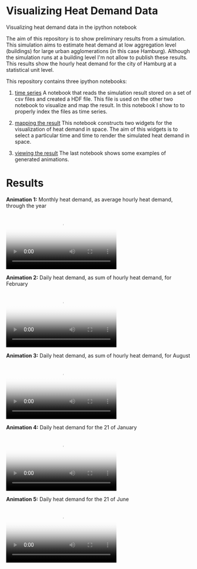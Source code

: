 # Visualizing Heat Demand Data
Visualizing heat demand data in the ipython notebook

The aim of this repository is to show preliminary results from a simulation.
This simulation aims to estimate heat demand at low aggregation level
(buildings) for large urban agglomerations (in this case Hamburg). Although
the simulation runs at a building level I'm not allow to publish these results.
This results show the hourly heat demand for the city of Hamburg at a
statistical unit level.

This repository contains three ipython notebooks: 

1. [time series](http://nbviewer.ipython.org/github/emunozh/visualizing-heat-demand-data/blob/master/1%20time%20series.ipynb)
A notebook that reads the simulation result stored on a set of csv files and
created a HDF file. This file is used on the other two notebook to visualize
and map the result. In this notebook I show to to properly index the files as
time series.

2. [mapping the result](http://nbviewer.ipython.org/github/emunozh/visualizing-heat-demand-data/blob/master/2%20mapping%20the%20result.ipynb)
This notebook constructs two widgets for the visualization of heat demand in
space. The aim of this widgets is to select a particular time and time to
render the simulated heat demand in space. 

3. [viewing the result](http://nbviewer.ipython.org/github/emunozh/visualizing-heat-demand-data/blob/master/3%20viewing%20the%20result.ipynb)
The last notebook shows some examples of generated animations. 

# Results

**Animation 1:** Monthly heat demand, as average hourly heat demand, through
the year

<video poster="poster.png" controls>
  <source src="https://raw.githubusercontent.com/emunozh/visualizing-heat-demand-data/master/maps/2010-01-01%20to%202010-12-01_month.webm" type='video/webm; codecs="vp8, vorbis"' />
</video>

**Animation 2:** Daily heat demand, as sum of hourly heat demand, for February

<video poster="poster.png" controls>
  <source src="https://raw.githubusercontent.com/emunozh/visualizing-heat-demand-data/master/maps/2010-02-01%20to%202010-02-28_day.webm" type='video/webm; codecs="vp8, vorbis"' />
</video>

**Animation 3:** Daily heat demand, as sum of hourly heat demand, for August

<video poster="poster.png" controls>
  <source src="https://raw.githubusercontent.com/emunozh/visualizing-heat-demand-data/master/maps/2010-08-01%20to%202010-08-31_day.webm" type='video/webm; codecs="vp8, vorbis"' />
</video>

**Animation 4:** Daily heat demand for the 21 of January

<video poster="poster.png" controls>
  <source src="https://raw.githubusercontent.com/emunozh/visualizing-heat-demand-data/master/maps/2010-01-21%2000:00:00%20to%202010-01-21%2023:00:00.webm" type='video/webm; codecs="vp8, vorbis"' />
</video>

**Animation 5:** Daily heat demand for the 21 of June

<video poster="poster.png" controls>
  <source src="https://raw.githubusercontent.com/emunozh/visualizing-heat-demand-data/master/maps/2010-06-21%2000:00:00%20to%202010-06-21%2023:00:00.webm" type='video/webm; codecs="vp8, vorbis"' />
</video>
